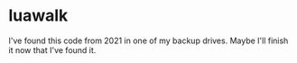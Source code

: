 # luawalk

I've found this code from 2021 in one of my backup drives. Maybe I'll finish it now that I've found it.
